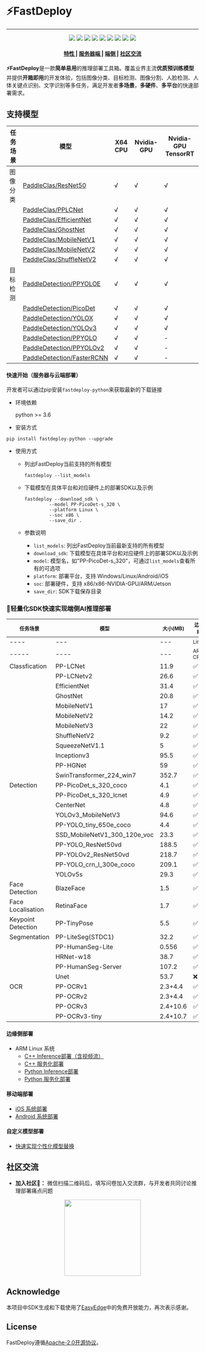 # ⚡️FastDeploy

</p>

------------------------------------------------------------------------------------------

<p align="center">
    <a href="./LICENSE"><img src="https://img.shields.io/badge/license-Apache%202-dfd.svg"></a>
    <a href="https://github.com/PaddlePaddle/FastDeploy/releases"><img src="https://img.shields.io/github/v/release/PaddlePaddle/FastDeploy?color=ffa"></a>
    <a href=""><img src="https://img.shields.io/badge/python-3.7+-aff.svg"></a>
    <a href=""><img src="https://img.shields.io/badge/os-linux%2C%20win%2C%20mac-pink.svg"></a>
    <a href="https://github.com/PaddlePaddle/FastDeploy/graphs/contributors"><img src="https://img.shields.io/github/contributors/PaddlePaddle/FastDeploy?color=9ea"></a>
    <a href="https://github.com/PaddlePaddle/FastDeploy/commits"><img src="https://img.shields.io/github/commit-activity/m/PaddlePaddle/FastDeploy?color=3af"></a>
    <a href="https://pypi.org/project/FastDeploy-python/"><img src="https://img.shields.io/pypi/dm/FastDeploy-python?color=9cf"></a>
    <a href="https://github.com/PaddlePaddle/FastDeploy/issues"><img src="https://img.shields.io/github/issues/PaddlePaddle/FastDeploy?color=9cc"></a>
    <a href="https://github.com/PaddlePaddle/FastDeploy/stargazers"><img src="https://img.shields.io/github/stars/PaddlePaddle/FastDeploy?color=ccf"></a>
</p>

<h4 align="center">
  <a href=#特性> 特性 </a> |
  <a href=#服务器端> 服务器端 </a> |
  <a href=#端侧> 端侧 </a> |
  <a href=#社区交流> 社区交流 </a>
</h4>

**⚡️FastDeploy**是一款**简单易用**的推理部署工具箱。覆盖业界主流**优质预训练模型**并提供**开箱即用**的开发体验，包括图像分类、目标检测、图像分割、人脸检测、人体关键点识别、文字识别等多任务，满足开发者**多场景**，**多硬件**、**多平台**的快速部署需求。

## 支持模型

| 任务场景 | 模型                                                         | X64 CPU | Nvidia-GPU | Nvidia-GPU TensorRT |
| -------- | ------------------------------------------------------------ | ------- | ---------- | ------------------- |
| 图像分类 | [PaddleClas/ResNet50](./examples/vision/classification/paddleclas) | √       | √          | √                   |
|          | [PaddleClas/PPLCNet](./examples/vision/classification/paddleclas) | √       | √          | √                   |
|          | [PaddleClas/EfficientNet](./examples/vision/classification/paddleclas) | √       | √          | √                   |
|          | [PaddleClas/GhostNet](./examples/vision/classification/paddleclas) | √       | √          | √                   |
|          | [PaddleClas/MobileNetV1](./examples/vision/classification/paddleclas) | √       | √          | √                   |
|          | [PaddleClas/MobileNetV2](./examples/vision/classification/paddleclas) | √       | √          | √                   |
|          | [PaddleClas/ShuffleNetV2](./examples/vision/classification/paddleclas) | √       | √          | √                   |
| 目标检测 | [PaddleDetection/PPYOLOE](./examples/vision/detection/paddledetection) | √       | √          | √                   |
|          | [PaddleDetection/PicoDet](./examples/vision/detection/paddledetection) | √       | √          | √                   |
|          | [PaddleDetection/YOLOX](./examples/vision/detection/paddledetection) | √       | √          | √                   |
|          | [PaddleDetection/YOLOv3](./examples/vision/detection/paddledetection) | √       | √          | √                   |
|          | [PaddleDetection/PPYOLO](./examples/vision/detection/paddledetection) | √       | √          | -                   |
|          | [PaddleDetection/PPYOLOv2](./examples/vision/detection/paddledetection) | √       | √          | -                   |
|          | [PaddleDetection/FasterRCNN](./examples/vision/detection/paddledetection) | √       | √          | -                   |

#### 快速开始（服务器与云端部署）

开发者可以通过pip安装`fastdeploy-python`来获取最新的下载链接

- 环境依赖
  
  python >= 3.6

- 安装方式

```
pip install fastdeploy-python --upgrade
```

- 使用方式
  
  - 列出FastDeploy当前支持的所有模型
    
    ```
    fastdeploy --list_models
    ```
  
  - 下载模型在具体平台和对应硬件上的部署SDK以及示例
    
    ```
    fastdeploy --download_sdk \
             --model PP-PicoDet-s_320 \
             --platform Linux \
             --soc x86 \
             --save_dir .
    ```
  
  - 参数说明
    
    - `list_models`: 列出FastDeploy当前最新支持的所有模型
    - `download_sdk`: 下载模型在具体平台和对应硬件上的部署SDK以及示例
    - `model`: 模型名，如"PP-PicoDet-s_320"，可通过`list_models`查看所有的可选项
    - `platform`: 部署平台，支持 Windows/Linux/Android/iOS
    - `soc`: 部署硬件，支持 x86/x86-NVIDIA-GPU/ARM/Jetson
    - `save_dir`: SDK下载保存目录

### 📱轻量化SDK快速实现端侧AI推理部署


| <font size=2> 任务场景 | <font size=2> 模型             | <font size=2>  大小(MB) | <font size=2>边缘端       | <font size=2>移动端       | <font size=2> 移动端     |
| ------------------ | ---------------------------- | --------------------- | --------------------- | ---------------------- | --------------------- |
| ----               | ---                          | ---                   | <font size=2>  Linux  | <font size=2> Android  | <font size=2>  iOS    |
| -----              | ----                         | ---                   | <font size=2> ARM CPU | <font size=2>  ARM CPU | <font size=2> ARM CPU |
| Classfication      | PP-LCNet                     | 11.9                  | ✅                     | ✅                      | ✅                     |
|                    | PP-LCNetv2                   | 26.6                  | ✅                     | ✅                      | ✅                     |
|                    | EfficientNet                 | 31.4                  | ✅                     | ✅                      | ✅                     |
|                    | GhostNet                     | 20.8                  | ✅                     | ✅                      | ✅                     |
|                    | MobileNetV1                  | 17                    | ✅                     | ✅                      | ✅                     |
|                    | MobileNetV2                  | 14.2                  | ✅                     | ✅                      | ✅                     |
|                    | MobileNetV3                  | 22                    | ✅                     | ✅                      | ✅                     |
|                    | ShuffleNetV2                 | 9.2                   | ✅                     | ✅                      | ✅                     |
|                    | SqueezeNetV1.1               | 5                     | ✅                     | ✅                      | ✅                     |
|                    | Inceptionv3                  | 95.5                  | ✅                     | ✅                      | ✅                     |
|                    | PP-HGNet                     | 59                    | ✅                     | ✅                      | ✅                     |
|                    | SwinTransformer_224_win7     | 352.7                 | ✅                     | ✅                      | ✅                     |
| Detection          | PP-PicoDet_s_320_coco        | 4.1                   | ✅                     | ✅                      | ✅                     |
|                    | PP-PicoDet_s_320_lcnet       | 4.9                   | ✅                     | ✅                      | ✅                     |
|                    | CenterNet                    | 4.8                   | ✅                     | ✅                      | ✅                     |
|                    | YOLOv3_MobileNetV3           | 94.6                  | ✅                     | ✅                      | ✅                     |
|                    | PP-YOLO_tiny_650e_coco       | 4.4                   | ✅                     | ✅                      | ✅                     |
|                    | SSD_MobileNetV1_300_120e_voc | 23.3                  | ✅                     | ✅                      | ✅                     |
|                    | PP-YOLO_ResNet50vd           | 188.5                 | ✅                     | ✅                      | ✅                     |
|                    | PP-YOLOv2_ResNet50vd         | 218.7                 | ✅                     | ✅                      | ✅                     |
|                    | PP-YOLO_crn_l_300e_coco      | 209.1                 | ✅                     | ✅                      | ✅                     |
|                    | YOLOv5s                      | 29.3                  | ✅                     | ✅                      | ✅                     |
| Face Detection     | BlazeFace                    | 1.5                   | ✅                     | ✅                      | ✅                     |
| Face Localisation  | RetinaFace                   | 1.7                   | ✅                     | ❌                      | ❌                     |
| Keypoint Detection | PP-TinyPose                  | 5.5                   | ✅                     | ✅                      | ✅                     |
| Segmentation       | PP-LiteSeg(STDC1)            | 32.2                  | ✅                     | ✅                      | ✅                     |
|                    | PP-HumanSeg-Lite             | 0.556                 | ✅                     | ✅                      | ✅                     |
|                    | HRNet-w18                    | 38.7                  | ✅                     | ✅                      | ✅                     |
|                    | PP-HumanSeg-Server           | 107.2                 | ✅                     | ✅                      | ✅                     |
|                    | Unet                         | 53.7                  | ❌                     | ✅                      | ❌                     |
| OCR                | PP-OCRv1                     | 2.3+4.4               | ✅                     | ✅                      | ✅                     |
|                    | PP-OCRv2                     | 2.3+4.4               | ✅                     | ✅                      | ✅                     |
|                    | PP-OCRv3                     | 2.4+10.6              | ✅                     | ✅                      | ✅                     |
|                    | PP-OCRv3-tiny                | 2.4+10.7              | ✅                     | ✅                      | ✅                     |


#### 边缘侧部署

- ARM Linux 系统 
  - [C++ Inference部署（含视频流）](./docs/ARM-Linux-CPP-SDK-Inference.md)
  - [C++ 服务化部署](./docs/ARM-Linux-CPP-SDK-Serving.md)
  - [Python Inference部署](./docs/ARM-Linux-Python-SDK-Inference.md)
  - [Python 服务化部署](./docs/ARM-Linux-Python-SDK-Serving.md)

#### 移动端部署

- [iOS 系统部署](./docs/iOS-SDK.md)
- [Android 系统部署](./docs/Android-SDK.md)  

#### 自定义模型部署

- [快速实现个性化模型替换](./docs/Replace-Model-With-Anther-One.md)

## 社区交流

- **加入社区👬：** 微信扫描二维码后，填写问卷加入交流群，与开发者共同讨论推理部署痛点问题

<div align="center">
<img src="https://user-images.githubusercontent.com/54695910/175854075-2c0f9997-ed18-4b17-9aaf-1b43266d3996.jpeg"  width = "200" height = "200" />
</div>

## Acknowledge

本项目中SDK生成和下载使用了[EasyEdge](https://ai.baidu.com/easyedge/app/openSource)中的免费开放能力，再次表示感谢。

## License

FastDeploy遵循[Apache-2.0开源协议](./LICENSE)。
